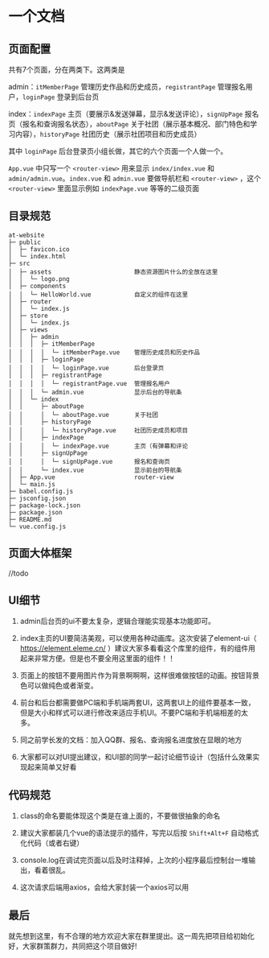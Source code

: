 # 一个文档

## 页面配置
共有7个页面，分在两类下。这两类是

admin：`itMemberPage` 管理历史作品和历史成员，`registrantPage` 管理报名用户，`loginPage` 登录到后台页

index：`indexPage` 主页（要展示&发送弹幕，显示&发送评论），`signUpPage` 报名页（报名和查询报名状态），`aboutPage` 关于社团（展示基本概况、部门特色和学习内容），`historyPage` 社团历史（展示社团项目和历史成员）

其中 `loginPage` 后台登录页小组长做，其它的六个页面一个人做一个。

`App.vue` 中只写一个 `<router-view>` 用来显示 `index/index.vue` 和 `admin/admin.vue`。`index.vue` 和 `admin.vue` 要做导航栏和 `<router-view>` ，这个 `<router-view>` 里面显示例如 `indexPage.vue` 等等的二级页面

## 目录规范
```
at-website                         
├─ public                          
│  ├─ favicon.ico                  
│  └─ index.html                   
├─ src                             
│  ├─ assets                       静态资源图片什么的全放在这里
│  │  └─ logo.png                  
│  ├─ components                   
│  │  └─ HelloWorld.vue            自定义的组件在这里
│  ├─ router                       
│  │  └─ index.js                  
│  ├─ store                        
│  │  └─ index.js                  
│  ├─ views                        
│  │  ├─ admin                     
│  │  │  ├─ itMemberPage           
│  │  │  │  └─ itMemberPage.vue    管理历史成员和历史作品
│  │  │  ├─ loginPage              
│  │  │  │  └─ loginPage.vue       后台登录页
│  │  │  ├─ registrantPage         
│  │  │  │  └─ registrantPage.vue  管理报名用户
│  │  │  └─ admin.vue              显示后台的导航条
│  │  └─ index                     
│  │     ├─ aboutPage              
│  │     │  └─ aboutPage.vue       关于社团
│  │     ├─ historyPage            
│  │     │  └─ historyPage.vue     社团历史成员和项目
│  │     ├─ indexPage              
│  │     │  └─ indexPage.vue       主页（有弹幕和评论
│  │     ├─ signUpPage             
│  │     │  └─ signUpPage.vue      报名和查询页
│  │     └─ index.vue              显示前台的导航条
│  ├─ App.vue                      router-view
│  └─ main.js                      
├─ babel.config.js                 
├─ jsconfig.json                   
├─ package-lock.json               
├─ package.json                    
├─ README.md                       
└─ vue.config.js                   
```

## 页面大体框架

//todo

## UI细节
1. admin后台页的ui不要太复杂，逻辑合理能实现基本功能即可。

2. index主页的UI要简洁美观，可以使用各种动画库。这次安装了element-ui（ https://element.eleme.cn/ ）建议大家多看看这个库里的组件，有的组件用起来非常方便。但是也不要全用这里面的组件！！

3. 页面上的按钮不要用图片作为背景啊啊啊，这样很难做按钮的动画。按钮背景色可以做纯色或者渐变。

4. 前台和后台都需要做PC端和手机端两套UI，这两套UI上的组件要基本一致，但是大小和样式可以进行修改来适应手机UI。不要PC端和手机端相差的太多。

5. 同之前学长发的文档：加入QQ群、报名、查询报名进度放在显眼的地方

6. 大家都可以对UI提出建议，和UI部的同学一起讨论细节设计（包括什么效果实现起来简单又好看

## 代码规范
1. class的命名要能体现这个类是在谁上面的，不要做很抽象的命名

2. 建议大家都装几个vue的语法提示的插件，写完以后按 `Shift+Alt+F` 自动格式化代码（或者右键）

3. console.log在调试完页面以后及时注释掉，上次的小程序最后控制台一堆输出，看着很乱。

4. 这次请求后端用axios，会给大家封装一个axios可以用

## 最后
就先想到这里，有不合理的地方欢迎大家在群里提出。这一周先把项目给初始化好，大家群策群力，共同把这个项目做好!